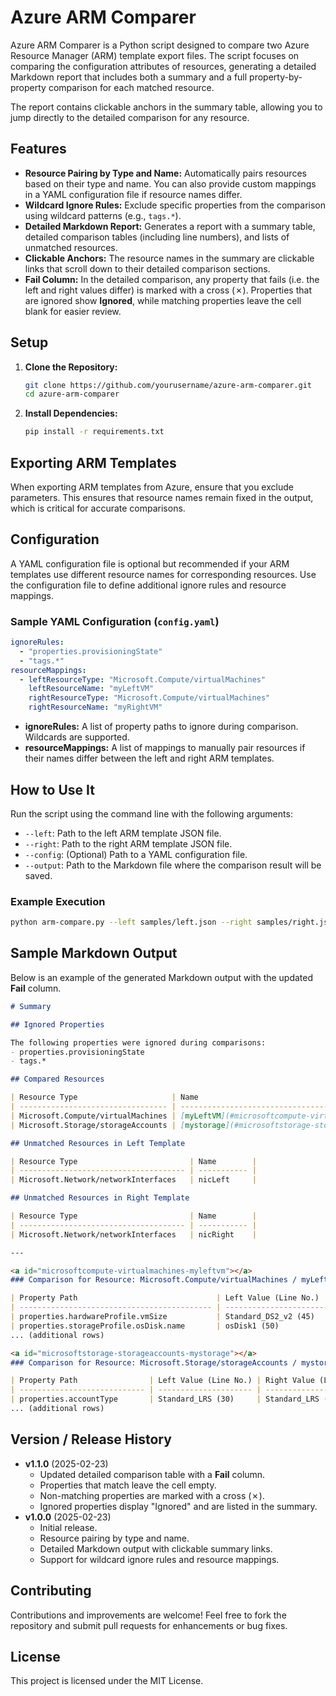 # Azure ARM Comparer

Azure ARM Comparer is a Python script designed to compare two Azure Resource Manager (ARM) template export files. The script focuses on comparing the configuration attributes of resources, generating a detailed Markdown report that includes both a summary and a full property-by-property comparison for each matched resource.

The report contains clickable anchors in the summary table, allowing you to jump directly to the detailed comparison for any resource.

## Features

- **Resource Pairing by Type and Name:** Automatically pairs resources based on their type and name. You can also provide custom mappings in a YAML configuration file if resource names differ.
- **Wildcard Ignore Rules:** Exclude specific properties from the comparison using wildcard patterns (e.g., `tags.*`).
- **Detailed Markdown Report:** Generates a report with a summary table, detailed comparison tables (including line numbers), and lists of unmatched resources.
- **Clickable Anchors:** The resource names in the summary are clickable links that scroll down to their detailed comparison sections.
- **Fail Column:** In the detailed comparison, any property that fails (i.e. the left and right values differ) is marked with a cross (✗). Properties that are ignored show **Ignored**, while matching properties leave the cell blank for easier review.

## Setup

1. **Clone the Repository:**

   ```bash
   git clone https://github.com/yourusername/azure-arm-comparer.git
   cd azure-arm-comparer
   ```

2. **Install Dependencies:**

   ```bash
   pip install -r requirements.txt
   ```

## Exporting ARM Templates

When exporting ARM templates from Azure, ensure that you exclude parameters. This ensures that resource names remain fixed in the output, which is critical for accurate comparisons.

## Configuration

A YAML configuration file is optional but recommended if your ARM templates use different resource names for corresponding resources. Use the configuration file to define additional ignore rules and resource mappings.

### Sample YAML Configuration (`config.yaml`)

```yaml
ignoreRules:
  - "properties.provisioningState"
  - "tags.*"
resourceMappings:
  - leftResourceType: "Microsoft.Compute/virtualMachines"
    leftResourceName: "myLeftVM"
    rightResourceType: "Microsoft.Compute/virtualMachines"
    rightResourceName: "myRightVM"
```

- **ignoreRules:** A list of property paths to ignore during comparison. Wildcards are supported.
- **resourceMappings:** A list of mappings to manually pair resources if their names differ between the left and right ARM templates.

## How to Use It

Run the script using the command line with the following arguments:

- `--left`: Path to the left ARM template JSON file.
- `--right`: Path to the right ARM template JSON file.
- `--config`: (Optional) Path to a YAML configuration file.
- `--output`: Path to the Markdown file where the comparison result will be saved.

### Example Execution

```bash
python arm-compare.py --left samples/left.json --right samples/right.json --config config.yaml --output sample_output.md
```

## Sample Markdown Output

Below is an example of the generated Markdown output with the updated **Fail** column.

```markdown
# Summary

## Ignored Properties

The following properties were ignored during comparisons:
- properties.provisioningState
- tags.*

## Compared Resources

| Resource Type                     | Name                                                          | Total Properties | Correct | Incorrect |
| --------------------------------- | ------------------------------------------------------------- | ---------------- | ------- | --------- |
| Microsoft.Compute/virtualMachines | [myLeftVM](#microsoftcompute-virtualmachines-myleftvm)         | 25               | 23      | 2         |
| Microsoft.Storage/storageAccounts | [mystorage](#microsoftstorage-storageaccounts-mystorage)         | 18               | 18      | 0         |

## Unmatched Resources in Left Template

| Resource Type                         | Name        |
| ------------------------------------- | ----------- |
| Microsoft.Network/networkInterfaces   | nicLeft     |

## Unmatched Resources in Right Template

| Resource Type                         | Name        |
| ------------------------------------- | ----------- |
| Microsoft.Network/networkInterfaces   | nicRight    |

---

<a id="microsoftcompute-virtualmachines-myleftvm"></a>
### Comparison for Resource: Microsoft.Compute/virtualMachines / myLeftVM

| Property Path                               | Left Value (Line No.)      | Right Value (Line No.)     | Fail     |
| ------------------------------------------- | -------------------------- | -------------------------- | -------- |
| properties.hardwareProfile.vmSize           | Standard_DS2_v2 (45)       | Standard_DS2_v2 (46)       |          |
| properties.storageProfile.osDisk.name       | osDisk1 (50)               | osDisk1-renamed (51)       | ✗        |
... (additional rows)

<a id="microsoftstorage-storageaccounts-mystorage"></a>
### Comparison for Resource: Microsoft.Storage/storageAccounts / mystorage

| Property Path                | Left Value (Line No.) | Right Value (Line No.) | Fail     |
| ---------------------------- | --------------------- | ---------------------- | -------- |
| properties.accountType       | Standard_LRS (30)     | Standard_LRS (31)      |          |
... (additional rows)
```

## Version / Release History

- **v1.1.0** (2025-02-23)
  - Updated detailed comparison table with a **Fail** column.
  - Properties that match leave the cell empty.
  - Non-matching properties are marked with a cross (✗).
  - Ignored properties display "Ignored" and are listed in the summary.
- **v1.0.0** (2025-02-23)
  - Initial release.
  - Resource pairing by type and name.
  - Detailed Markdown output with clickable summary links.
  - Support for wildcard ignore rules and resource mappings.

## Contributing

Contributions and improvements are welcome! Feel free to fork the repository and submit pull requests for enhancements or bug fixes.

## License

This project is licensed under the MIT License.
